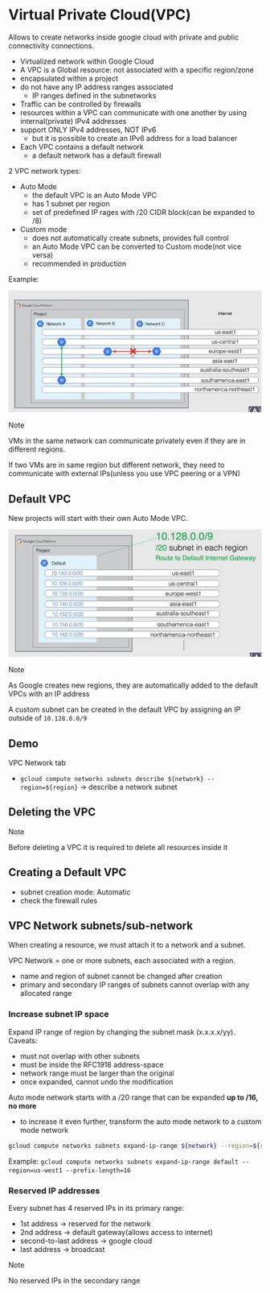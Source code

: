 # Virtual Private Cloud(VPC)

Allows to create networks inside google cloud with private and public connectivity connections.

- Virtualized network within Google Cloud
- A VPC is a Global resource: not associated with a specific region/zone
- encapsulated within a project
- do not have any IP address ranges associated
  - IP ranges defined in the subnetworks
- Traffic can be controlled by firewalls
- resources within a VPC can communicate with one another by using internal(private) IPv4 addresses
- support ONLY IPv4 addresses, NOT IPv6
  - but it is possible to create an IPv6 address for a load balancer
- Each VPC contains a default network 
  - a default network has a default firewall

2 VPC network types:
- Auto Mode
  - the default VPC is an Auto Mode VPC
  - has 1 subnet per region
  - set of predefined IP rages with /20 CIDR block(can be expanded to /8)
- Custom mode
  - does not automatically create subnets, provides full control
  - an Auto Mode VPC can be converted to Custom mode(not vice versa)
  - recommended in production

Example:

![VPC example](ch5.1-virtual-private-cloud.vpc-example.png)


> [!NOTE]
> VMs in the same network can communicate privately even if they are in different regions.
> 
> If two VMs are in same region but different network, they need to communicate with external IPs(unless you use VPC peering or a VPN)

## Default VPC

New projects will start with their own Auto Mode VPC.

![default vpc](ch5.1-virtual-private-cloud.default-vpc.png)

> [!NOTE]
> As Google creates new regions, they are automatically added to the default VPCs with an IP address

A custom subnet can be created in the default VPC by assigning an IP outside of `10.128.0.0/9`

## Demo

VPC Network tab

- `gcloud compute networks subnets describe ${network} --region=${region}` -> describe a network subnet


## Deleting the VPC

> [!NOTE]
> Before deleting a VPC it is required to delete all resources inside it

## Creating a Default VPC

- subnet creation mode: Automatic
- check the firewall rules

## VPC Network subnets/sub-network

When creating a resource, we must attach it to a network and a subnet.

VPC Network = one or more subnets, each associated with a region.

- name and region of subnet cannot be changed after creation
- primary and secondary IP ranges of subnets cannot overlap with any allocated range

### Increase subnet IP space

Expand IP range of region by changing the subnet mask (x.x.x.x/yy). Caveats:

- must not overlap with other subnets
- must be inside the RFC1918 address-space
- network range must be larger than the original
- once expanded, cannot undo the modification

Auto mode network starts with a /20 range that can be expanded **up to /16, no more**

- to increase it even further, transform the auto mode network to a custom mode network

```sh
gcloud compute networks subnets expand-ip-range ${network} --region=${region} --prefix-length=${len}
```

Example: `gcloud compute networks subnets expand-ip-range default --region=us-west1 --prefix-length=16`

### Reserved IP addresses

Every subnet has 4 reserved IPs in its primary range:

- 1st address -> reserved for the network
- 2nd address -> default gateway(allows access to internet)
- second-to-last address -> google cloud
- last address -> broadcast

> [!NOTE]
> No reserved IPs in the secondary range

